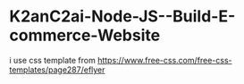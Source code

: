 ﻿# K2anC2ai-Node-JS--Build-E-commerce-Website


i use css template from  https://www.free-css.com/free-css-templates/page287/eflyer
